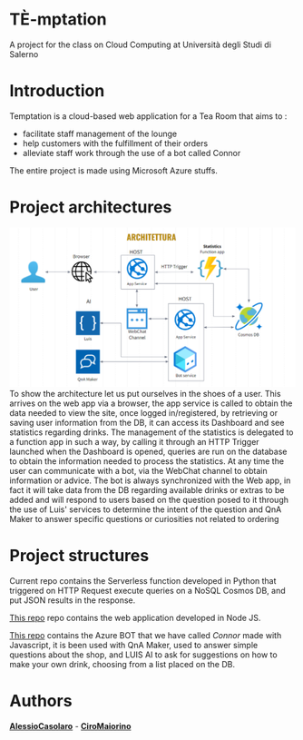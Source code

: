 #	TÈ-mptation
A project for the class on Cloud Computing at Università degli Studi di Salerno

#	Introduction
Temptation is a cloud-based web application for a Tea Room that aims to :

 - facilitate staff management of the lounge 
 - help customers with the fulfillment of their orders 
 - alleviate staff work through the use of a bot called Connor

The entire project is made using Microsoft Azure stuffs.
# Project architectures
![Architectures](assetsForReadme/architectures.png)  
To show the architecture let us put ourselves in the shoes of a user. This arrives on the web app via a browser, the app service is called to obtain the data needed to view the site, once logged in/registered, by retrieving or saving user information from the DB, it can access its Dashboard and see statistics regarding drinks. The management of the statistics is delegated to a function app in such a way, by calling it through an HTTP Trigger launched when the Dashboard is opened, queries are run on the database to obtain the information needed to process the statistics. 
At any time the user can communicate with a bot, via the WebChat channel to obtain information or advice. The bot is always synchronized with the Web app, in fact it will take data from the DB regarding available drinks or extras to be added and will respond to users based on the question posed to it through the use of Luis' services to determine the intent of the question and QnA Maker to answer specific questions or curiosities not related to ordering
# Project structures
Current repo contains the Serverless function developed in Python that triggered on HTTP Request execute queries on a NoSQL Cosmos DB, and put JSON results in the response.

[This repo](https://github.com/AlessioCasolaro/Te-mptation) repo contains the web application developed in Node JS.

[This repo](https://github.com/AlessioCasolaro/ConnorBot) contains the Azure BOT that we have called *Connor* made with Javascript, it is been used with QnA Maker, used to answer simple questions about the shop, and LUIS AI to ask for suggestions on how to make your own drink, choosing from a list placed on the DB.
 

#	Authors
[**AlessioCasolaro**](https://github.com/AlessioCasolaro) - [**CiroMaiorino**](https://github.com/CiroMaiorino)
